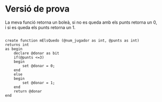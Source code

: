 # Versió de prova

La meva funció retorna  un boleà, si no es queda amb els punts retorna un 0, i si es queda els punts retorna un 1.

```

create function mElsQuedo (@num_jugador as int, @punts as int)
returns int
as begin
	declare @donar as bit
	if(@punts <=3)
	begin
		set @donar = 0;
	end
	else
	begin
		set @donar = 1;
	end
	return @donar
end

```
